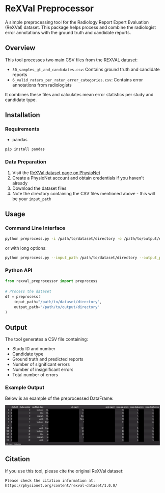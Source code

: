 # ReXVal Preprocessor

A simple preprocessing tool for the Radiology Report Expert Evaluation (ReXVal) dataset. This package helps process and combine the radiologist error annotations with the ground truth and candidate reports.

## Overview

This tool processes two main CSV files from the REXVAL dataset:
- `50_samples_gt_and_candidates.csv`: Contains ground truth and candidate reports
- `6_valid_raters_per_rater_error_categories.csv`: Contains error annotations from radiologists

It combines these files and calculates mean error statistics per study and candidate type.

## Installation

### Requirements
- pandas

```bash
pip install pandas
```

### Data Preparation

1. Visit the [ReXVal dataset page on PhysioNet](https://physionet.org/content/rexval-dataset/1.0.0/)
2. Create a PhysioNet account and obtain credentials if you haven't already
3. Download the dataset files
4. Note the directory containing the CSV files mentioned above - this will be your `input_path`

## Usage

### Command Line Interface

```bash
python preprocess.py -i /path/to/dataset/directory -o /path/to/output/directory
```

or with long options:
```bash
python preprocess.py --input_path /path/to/dataset/directory --output_path /path/to/output/directory
```

### Python API

```python
from rexval_preprocessor import preprocess

# Process the dataset
df = preprocess(
    input_path="/path/to/dataset/directory",
    output_path="/path/to/output/directory"
)
```

## Output

The tool generates a CSV file containing:
- Study ID and number
- Candidate type
- Ground truth and predicted reports
- Number of significant errors
- Number of insignificant errors
- Total number of errors

### Example Output

Below is an example of the preprocessed DataFrame:

![Example of preprocessed DataFrame](dataframe_example.png)

## Citation

If you use this tool, please cite the original ReXVal dataset:
```
Please check the citation information at: https://physionet.org/content/rexval-dataset/1.0.0/
